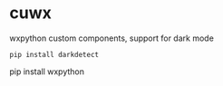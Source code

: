 # cuwx

wxpython custom components, support for dark mode

```
pip install darkdetect
```

pip install wxpython
